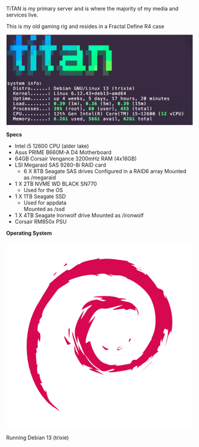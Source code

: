 TiTAN is my primary server and is where the majority of my media and services live.

This is my old gaming rig and resides in a Fractal Define R4 case

![](images/titan-sysinfo.png)

**Specs**

- Intel i5 12600 CPU (alder lake)  
- Asus PRIME B660M-A D4 Motherboard  
- 64GB Corsair Vengance 3200mHz RAM (4x16GB)
- LSI Megaraid SAS 9260-8i RAID card
    - 6 X 8TB Seagate SAS drives 
        Configured in a RAID6 array 
        Mounted as /megaraid
- 1 X 2TB NVME WD BLACK SN770  
    - Used for the OS
- 1 X 1TB Seagate SSD 
    - Used for appdata  
        Mounted as /ssd  
- 1 X 4TB Seagate Ironwolf drive
        Mounted as /ironwolf
- Corsair RM850x PSU

**Operating System**

![](images/debian.png)

Running Debian 13 (trixie)